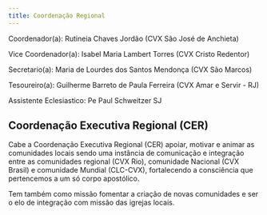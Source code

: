 ```yaml
---
title: Coordenação Regional
---
```


Coordenador(a): Rutineia Chaves Jordão (CVX São José de Anchieta)

Vice Coordenador(a): Isabel Maria Lambert Torres (CVX Cristo Redentor)

Secretario(a): Maria de Lourdes dos Santos Mendonça (CVX São Marcos)

Tesoureiro(a): Guilherme Barreto de Paula Ferreira (CVX Amar e Servir - RJ)

Assistente Eclesiastico: Pe Paul Schweitzer SJ

## Coordenação Executiva Regional (CER)

Cabe a Coordenação Executiva Regional (CER) apoiar, motivar e animar as comunidades locais sendo uma instância de comunicação e integração entre as comunidades regional (CVX Rio), comunidade Nacional (CVX Brasil) e comunidade Mundial (CLC-CVX), fortalecendo a consciência que pertencemos a um só corpo apostólico.

Tem também como missão fomentar a criação de novas comunidades e ser o elo de integração com missão das igrejas locais.